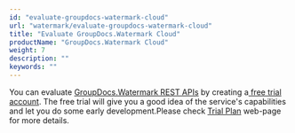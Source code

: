 ```yaml
---
id: "evaluate-groupdocs-watermark-cloud"
url: "watermark/evaluate-groupdocs-watermark-cloud"
title: "Evaluate GroupDocs.Watermark Cloud"
productName: "GroupDocs.Watermark Cloud"
weight: 7
description: ""
keywords: ""
---
```




You can evaluate [GroupDocs.Watermark REST APIs](https://apireference.groupdocs.cloud/watermark) by creating a[ free trial account](https://purchase.groupdocs.cloud/trial). The free trial will give you a good idea of the service's capabilities and let you do some early development.Please check [Trial Plan](https://purchase.groupdocs.cloud/trial) web-page for more details.


 